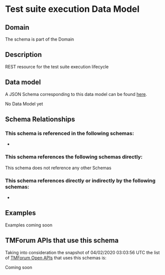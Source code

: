 # Test suite execution Data Model

## Domain

The  schema is part of the  Domain

## Description

REST resource for the test suite execution lifecycle

## Data model

A JSON Schema corresponding to this data model can be found
[here](https://github.com/tmforum-rand/schemas/blob/candidates/Common/TestSuiteExecution.schema.json).

No Data Model yet

## Schema Relationships

### This schema is referenced in the following schemas:

-

### This schema references the following schemas directly:

This schema does not reference any other Schemas

### This schema references directly or indirectly by the following schemas:

-



## Examples

Examples coming soon

## TMForum APIs that use this schema

Taking into consideration the snapshot of 04/02/2020 03:03:56 UTC the list of [TMForum Open APIs](https://www.tmforum.org/open-apis/) that uses this schemas is:

Coming soon
